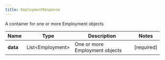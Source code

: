 ```yaml
---
title: EmploymentResponse
---
```




A container for one or more Employment objects

| Name | Type | Description | Notes |
|------------ | ------------- | ------------- | -------------|
| **data** | List&lt;Employment&gt; | One or more Employment objects | [required]  |
